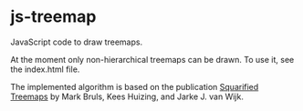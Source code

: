 # js-treemap

JavaScript code to draw treemaps.

At the moment only non-hierarchical treemaps can be drawn. To use it, see the index.html file.

The implemented algorithm is based on the publication [Squarified Treemaps](http://www.win.tue.nl/~vanwijk/stm.pdf) by Mark Bruls, Kees Huizing, and Jarke J. van Wijk.
